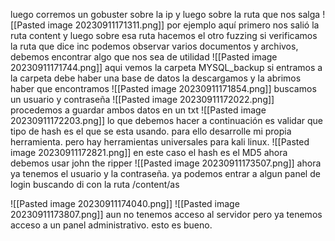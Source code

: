 
luego corremos un gobuster sobre la ip  y luego sobre la ruta que nos salga
![[Pasted image 20230911171311.png]]
por ejemplo aquí primero nos salió la ruta content y luego sobre esa ruta hacemos el otro fuzzing
si verificamos la ruta que dice inc podemos observar varios documentos y archivos, debemos encontrar algo que nos sea de utilidad 
![[Pasted image 20230911171744.png]]
aqui vemos la carpeta MYSQL_backup si entramos a la carpeta debe haber una base de datos  la descargamos y la abrimos haber que encontramos
![[Pasted image 20230911171854.png]]
buscamos un usuario y contraseña 
![[Pasted image 20230911172022.png]]
procedemos a guardar ambos datos en un txt
![[Pasted image 20230911172203.png]]
lo que debemos hacer a continuación es validar que tipo de hash es el que se esta usando.
para ello desarrolle mi propia herramienta. pero hay herramientas universales para kali linux.
![[Pasted image 20230911172821.png]]
en este caso el hash es el MD5
ahora debemos usar john the ripper
![[Pasted image 20230911173507.png]]
ahora ya tenemos el usuario y la contraseña.
ya podemos entrar a algun panel de login
buscando di con la ruta /content/as

![[Pasted image 20230911174040.png]]
![[Pasted image 20230911173807.png]]
aun no tenemos acceso al servidor pero ya tenemos acceso a un panel administrativo. esto es bueno.
